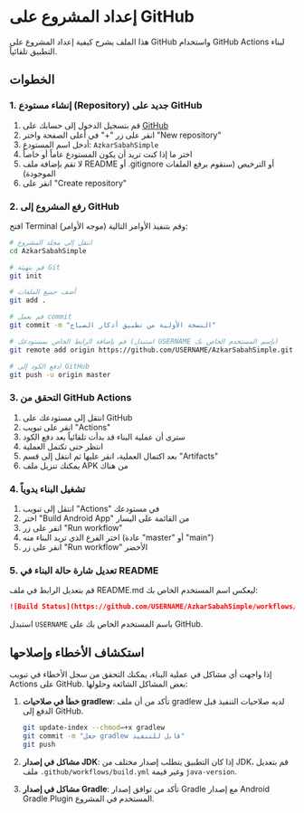 # إعداد المشروع على GitHub

هذا الملف يشرح كيفية إعداد المشروع على GitHub واستخدام GitHub Actions لبناء التطبيق تلقائياً.

## الخطوات

### 1. إنشاء مستودع (Repository) جديد على GitHub

1. قم بتسجيل الدخول إلى حسابك على [GitHub](https://github.com/)
2. انقر على زر "+" في أعلى الصفحة واختر "New repository"
3. أدخل اسم المستودع: `AzkarSabahSimple`
4. اختر ما إذا كنت تريد أن يكون المستودع عاماً أو خاصاً
5. لا تقم بإضافة ملف README أو .gitignore أو الترخيص (سنقوم برفع الملفات الموجودة)
6. انقر على "Create repository"

### 2. رفع المشروع إلى GitHub

افتح Terminal (موجه الأوامر) وقم بتنفيذ الأوامر التالية:

```bash
# انتقل إلى مجلد المشروع
cd AzkarSabahSimple

# قم بتهيئة Git
git init

# أضف جميع الملفات
git add .

# قم بعمل commit
git commit -m "النسخة الأولية من تطبيق أذكار الصباح"

# قم بإضافة الرابط الخاص بمستودعك (استبدل USERNAME بإسم المستخدم الخاص بك)
git remote add origin https://github.com/USERNAME/AzkarSabahSimple.git

# ادفع الكود إلى GitHub
git push -u origin master
```

### 3. التحقق من GitHub Actions

1. انتقل إلى مستودعك على GitHub
2. انقر على تبويب "Actions"
3. سترى أن عملية البناء قد بدأت تلقائياً بعد دفع الكود
4. انتظر حتى تكتمل العملية
5. بعد اكتمال العملية، انقر عليها ثم انتقل إلى قسم "Artifacts"
6. يمكنك تنزيل ملف APK من هناك

### 4. تشغيل البناء يدوياً

1. انتقل إلى تبويب "Actions" في مستودعك
2. اختر "Build Android App" من القائمة على اليسار
3. انقر على زر "Run workflow"
4. اختر الفرع الذي تريد البناء منه (عادة "master" أو "main")
5. انقر على زر "Run workflow" الأخضر

### 5. تعديل شارة حالة البناء في README

قم بتعديل الرابط في ملف README.md ليعكس اسم المستخدم الخاص بك:

```markdown
![Build Status](https://github.com/USERNAME/AzkarSabahSimple/workflows/Build%20Android%20App/badge.svg)
```

استبدل `USERNAME` باسم المستخدم الخاص بك على GitHub.

## استكشاف الأخطاء وإصلاحها

إذا واجهت أي مشاكل في عملية البناء، يمكنك التحقق من سجل الأخطاء في تبويب Actions على GitHub. بعض المشاكل الشائعة وحلولها:

1. **خطأ في صلاحيات gradlew**: تأكد من أن ملف gradlew لديه صلاحيات التنفيذ قبل الدفع إلى GitHub.
   ```bash
   git update-index --chmod=+x gradlew
   git commit -m "جعل gradlew قابل للتنفيذ"
   git push
   ```

2. **مشاكل في إصدار JDK**: إذا كان التطبيق يتطلب إصدار مختلف من JDK، قم بتعديل ملف `.github/workflows/build.yml` وغير قيمة `java-version`.

3. **مشاكل في إصدار Gradle**: تأكد من توافق إصدار Gradle مع إصدار Android Gradle Plugin المستخدم في المشروع.


